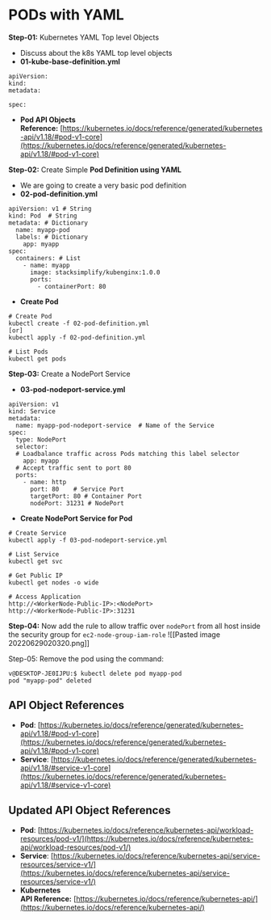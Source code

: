 # PODs with YAML

**Step-01:** Kubernetes YAML Top level Objects
-   Discuss about the k8s YAML top level objects
-   **01-kube-base-definition.yml**
```
apiVersion:
kind:
metadata:
  
spec:

```

-   **Pod API Objects Reference:** [https://kubernetes.io/docs/reference/generated/kubernetes-api/v1.18/#pod-v1-core](https://kubernetes.io/docs/reference/generated/kubernetes-api/v1.18/#pod-v1-core)

**Step-02:** Create Simple **Pod Definition using YAML**
-   We are going to create a very basic pod definition
-   **02-pod-definition.yml**
```
apiVersion: v1 # String
kind: Pod  # String
metadata: # Dictionary
  name: myapp-pod
  labels: # Dictionary 
    app: myapp         
spec:
  containers: # List
    - name: myapp
      image: stacksimplify/kubenginx:1.0.0
      ports:
        - containerPort: 80

```

-   **Create Pod**
```
# Create Pod
kubectl create -f 02-pod-definition.yml
[or]
kubectl apply -f 02-pod-definition.yml

# List Pods
kubectl get pods
```

**Step-03:** Create a NodePort Service
-   **03-pod-nodeport-service.yml**
```
apiVersion: v1
kind: Service
metadata:
  name: myapp-pod-nodeport-service  # Name of the Service
spec:
  type: NodePort
  selector:
  # Loadbalance traffic across Pods matching this label selector
    app: myapp
  # Accept traffic sent to port 80    
  ports: 
    - name: http
      port: 80    # Service Port
      targetPort: 80 # Container Port
      nodePort: 31231 # NodePort

```

-   **Create NodePort Service for Pod**

```
# Create Service
kubectl apply -f 03-pod-nodeport-service.yml

# List Service
kubectl get svc

# Get Public IP
kubectl get nodes -o wide

# Access Application
http://<WorkerNode-Public-IP>:<NodePort>
http://<WorkerNode-Public-IP>:31231
```

**Step-04:** Now add the rule to allow traffic over `nodePort`  from all host inside the security group for `ec2-node-group-iam-role`
![[Pasted image 20220629020320.png]]

Step-05: Remove the pod using the command:
```
v@DESKTOP-JE0IJPU:$ kubectl delete pod myapp-pod
pod "myapp-pod" deleted
```

## [](https://github.com/stacksimplify/kubernetes-fundamentals/tree/master/07-PODs-with-YAML#api-object-references)API Object References

-   **Pod**: [https://kubernetes.io/docs/reference/generated/kubernetes-api/v1.18/#pod-v1-core](https://kubernetes.io/docs/reference/generated/kubernetes-api/v1.18/#pod-v1-core)
-   **Service**: [https://kubernetes.io/docs/reference/generated/kubernetes-api/v1.18/#service-v1-core](https://kubernetes.io/docs/reference/generated/kubernetes-api/v1.18/#service-v1-core)

## [](https://github.com/stacksimplify/kubernetes-fundamentals/tree/master/07-PODs-with-YAML#updated-api-object-references)Updated API Object References

-   **Pod**: [https://kubernetes.io/docs/reference/kubernetes-api/workload-resources/pod-v1/](https://kubernetes.io/docs/reference/kubernetes-api/workload-resources/pod-v1/)
-   **Service**: [https://kubernetes.io/docs/reference/kubernetes-api/service-resources/service-v1/](https://kubernetes.io/docs/reference/kubernetes-api/service-resources/service-v1/)
-   **Kubernetes API Reference:** [https://kubernetes.io/docs/reference/kubernetes-api/](https://kubernetes.io/docs/reference/kubernetes-api/)